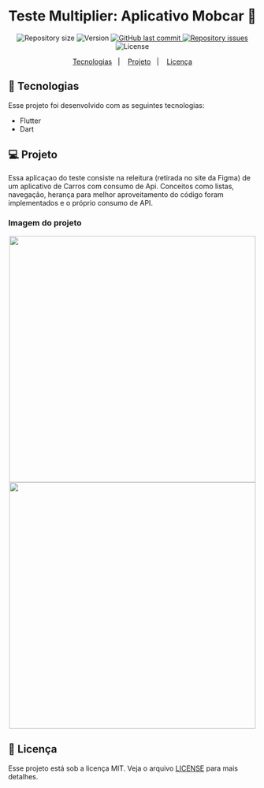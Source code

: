 <h1 align="center">
Teste Multiplier: Aplicativo Mobcar 🚗
</h1>

<p align="center">

  <img alt="Repository size" src="https://img.shields.io/github/repo-size/AriCamargos/LoginAppDog">
  
  <img alt="Version" src="https://img.shields.io/badge/version-2.8.1-blue">
  
 

  <a href="https://github.com/AriCamargos/ApiMobcar">
    <img alt="GitHub last commit" src="https://img.shields.io/github/last-commit/AriCamargos/ApiMobcar">
  </a>

  <a href="https://github.com/AriCamargos/ApiMobcar/issues">
    <img alt="Repository issues" src="https://img.shields.io/github/issues/AriCamargos/ApiMobcar">
  </a>

  <img alt="License" src="https://img.shields.io/badge/license-MIT-brightgreen">
</p>

<p align="center">
  <a href="#-tecnologias">Tecnologias</a>&nbsp;&nbsp;&nbsp;|&nbsp;&nbsp;&nbsp;
  <a href="#-projeto">Projeto</a>&nbsp;&nbsp;&nbsp;|&nbsp;&nbsp;&nbsp;
  <a href="#-licença">Licença</a>
</p>

## 🚀 Tecnologias

Esse projeto foi desenvolvido com as seguintes tecnologias:

- Flutter
- Dart

## 💻 Projeto
Essa aplicaçao do teste consiste na releitura (retirada no site da Figma) de um aplicativo de Carros com consumo de Api. 
Conceitos como listas, navegação, herança para melhor aproveitamento do código foram implementados e o próprio consumo de API.

### Imagem do projeto

<p align="center">
<img src="https://user-images.githubusercontent.com/86811983/155394539-2e255b4f-6a38-4aa9-8616-9b6ba67c975f.jpeg" width="500" >
<img src="https://user-images.githubusercontent.com/86811983/155394688-98feb02f-33c4-4c1c-8ee8-7a2f566f4ae4.jpeg" width="500" >
</p>

## 📝 Licença

Esse projeto está sob a licença MIT. Veja o arquivo [LICENSE](https://www.mit.edu/~amini/LICENSE.md) para mais detalhes.

 
